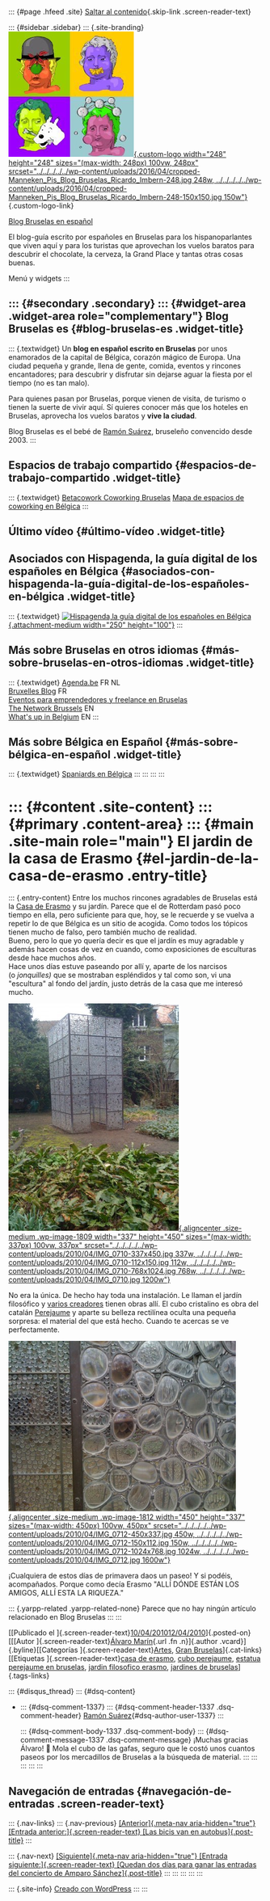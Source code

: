 ::: {#page .hfeed .site}
[Saltar al
contenido](../../../../../index.html?p=1810#content){.skip-link
.screen-reader-text}

::: {#sidebar .sidebar}
::: {.site-branding}
[![](../../../../../wp-content/uploads/2016/04/cropped-Manneken_Pis_Blog_Bruselas_Ricardo_Imbern-248.jpg){.custom-logo
width="248" height="248" sizes="(max-width: 248px) 100vw, 248px"
srcset="../../../../../wp-content/uploads/2016/04/cropped-Manneken_Pis_Blog_Bruselas_Ricardo_Imbern-248.jpg 248w, ../../../../../wp-content/uploads/2016/04/cropped-Manneken_Pis_Blog_Bruselas_Ricardo_Imbern-248-150x150.jpg 150w"}](../../../../../index.html){.custom-logo-link}

[Blog Bruselas en español](../../../../../index.html)

El blog-guía escrito por españoles en Bruselas para los hispanoparlantes
que viven aquí y para los turistas que aprovechan los vuelos baratos
para descubrir el chocolate, la cerveza, la Grand Place y tantas otras
cosas buenas.

Menú y widgets
:::

::: {#secondary .secondary}
::: {#widget-area .widget-area role="complementary"}
Blog Bruselas es {#blog-bruselas-es .widget-title}
----------------

::: {.textwidget}
Un **blog en español escrito en Bruselas** por unos enamorados de la
capital de Bélgica, corazón mágico de Europa. Una ciudad pequeña y
grande, llena de gente, comida, eventos y rincones encantadores; para
descubrir y disfrutar sin dejarse aguar la fiesta por el tiempo (no es
tan malo).

Para quienes pasan por Bruselas, porque vienen de visita, de turismo o
tienen la suerte de vivir aquí. Sí quieres conocer más que los hoteles
en Bruselas, aprovecha los vuelos baratos y **vive la ciudad**.

Blog Bruselas es el bebé de [Ramón Suárez](http://www.ramonsuarez.com),
bruseleño convencido desde 2003.
:::

Espacios de trabajo compartido {#espacios-de-trabajo-compartido .widget-title}
------------------------------

::: {.textwidget}
[Betacowork Coworking Bruselas](http://www.betacowork.com) [Mapa de
espacios de coworking en Bélgica](http://coworkingbelgium.com)
:::

Último vídeo {#último-vídeo .widget-title}
------------

Asociados con Hispagenda, la guía digital de los españoles en Bélgica {#asociados-con-hispagenda-la-guía-digital-de-los-españoles-en-bélgica .widget-title}
---------------------------------------------------------------------

::: {.textwidget}
[![Hispagenda,la guía digital de los españoles en
Bélgica](../../../../../wp-content/uploads/2010/04/Hispagenda-250px.gif "Hispagenda, la guía digital de los españoles en Bélgica"){.attachment-medium
width="250" height="100"}](http://www.hispagenda.com)
:::

Más sobre Bruselas en otros idiomas {#más-sobre-bruselas-en-otros-idiomas .widget-title}
-----------------------------------

::: {.textwidget}
[Agenda.be](http://www.agenda.be) FR NL\
[Bruxelles Blog](http://www.bxlblog.be/) FR\
[Eventos para emprendedores y freelance en
Bruselas](http://www.betacowork.com/events/)\
[The Network
Brussels](http://groups.yahoo.com/group/TheNetworkBrussels/) EN\
[What\'s up in Belgium](http://www.whatsupin.be/) EN
:::

Más sobre Bélgica en Español {#más-sobre-bélgica-en-español .widget-title}
----------------------------

::: {.textwidget}
[Spaniards en Bélgica](http://www.spaniards.es/paises/belgica)
:::
:::
:::
:::

::: {#content .site-content}
::: {#primary .content-area}
::: {#main .site-main role="main"}
El jardin de la casa de Erasmo {#el-jardin-de-la-casa-de-erasmo .entry-title}
==============================

::: {.entry-content}
Entre los muchos rincones agradables de Bruselas está la [Casa de
Erasmo](http://www.erasmushouse.museum/Public/Page.php?ID=4&language=spa)
y su jardín. Parece que el de Rotterdam pasó poco tiempo en ella, pero
suficiente para que, hoy, se le recuerde y se vuelva a repetir lo de que
Bélgica es un sitio de acogida. Como todos los tópicos tienen mucho de
falso, pero también mucho de realidad.\
Bueno, pero lo que yo quería decir es que el jardín es muy agradable y
además hacen cosas de vez en cuando, como exposiciones de esculturas
desde hace muchos años.\
Hace unos días estuve paseando por allí y, aparte de los narcisos
(o *jonquilles)* que se mostraban espléndidos y tal como son, vi una
"escultura" al fondo del jardín, justo detrás de la casa que me interesó
mucho.

[![](../../../../../wp-content/uploads/2010/04/IMG_0710-337x450.jpg){.aligncenter
.size-medium .wp-image-1809 width="337" height="450"
sizes="(max-width: 337px) 100vw, 337px"
srcset="../../../../../wp-content/uploads/2010/04/IMG_0710-337x450.jpg 337w, ../../../../../wp-content/uploads/2010/04/IMG_0710-112x150.jpg 112w, ../../../../../wp-content/uploads/2010/04/IMG_0710-768x1024.jpg 768w, ../../../../../wp-content/uploads/2010/04/IMG_0710.jpg 1200w"}](http://www.blogbruselas.com/2010/04/el-jardin-de-la-casa-de-erasmo.html/img_0710)

No era la única. De hecho hay toda una instalación. Le llaman el jardín
filosófico y [varios
creadores](http://www.erasmushouse.museum/Public/Page.php?ID=142) tienen
obras allí. El cubo cristalino es obra del
catalán [Perejaume](http://es.wikipedia.org/wiki/Perejaume) y aparte su
belleza rectilínea oculta una pequeña sorpresa: el material del que está
hecho. Cuando te acercas se ve perfectamente.

[![](../../../../../wp-content/uploads/2010/04/IMG_0712-450x337.jpg){.aligncenter
.size-medium .wp-image-1812 width="450" height="337"
sizes="(max-width: 450px) 100vw, 450px"
srcset="../../../../../wp-content/uploads/2010/04/IMG_0712-450x337.jpg 450w, ../../../../../wp-content/uploads/2010/04/IMG_0712-150x112.jpg 150w, ../../../../../wp-content/uploads/2010/04/IMG_0712-1024x768.jpg 1024w, ../../../../../wp-content/uploads/2010/04/IMG_0712.jpg 1600w"}](http://www.blogbruselas.com/2010/04/el-jardin-de-la-casa-de-erasmo.html/img_0712)

¡Cualquiera de estos días de primavera daos un paseo! Y si podéis,
acompañados. Porque como decía Erasmo "ALLÍ DÓNDE ESTÁN LOS AMIGOS, ALLÍ
ESTA LA RIQUEZA."

::: {.yarpp-related .yarpp-related-none}
Parece que no hay ningún artículo relacionado en Blog Bruselas
:::
:::

[[Publicado el
]{.screen-reader-text}[10/04/201012/04/2010](../../../../../index.html?p=1810)]{.posted-on}[[[Autor
]{.screen-reader-text}[Álvaro
Marín](../../../../../index.html?author=4){.url .fn .n}]{.author
.vcard}]{.byline}[[Categorías
]{.screen-reader-text}[Artes](../../../../category/artes/index.html),
[Gran
Bruselas](../../../../category/gran-bruselas/index.html)]{.cat-links}[[Etiquetas
]{.screen-reader-text}[casa de
erasmo](../../../../tag/casa-de-erasmo/index.html), [cubo
perejaume](../../../../tag/cubo-perejaume/index.html), [estatua
perejaume en
bruselas](../../../../tag/estatua-perejaume-en-bruselas/index.html),
[jardin filosofico
erasmo](../../../../tag/jardin-filosofico-erasmo/index.html), [jardines
de
bruselas](../../../../tag/jardines-de-bruselas/index.html)]{.tags-links}

::: {#disqus_thread}
::: {#dsq-content}
-   ::: {#dsq-comment-1337}
    ::: {#dsq-comment-header-1337 .dsq-comment-header}
    [Ramón
    Suárez](http://twitter.com/ramonsuarez){#dsq-author-user-1337}
    :::

    ::: {#dsq-comment-body-1337 .dsq-comment-body}
    ::: {#dsq-comment-message-1337 .dsq-comment-message}
    ¡Muchas gracias Álvaro! 🙂 Mola el cubo de las gafas, seguro que le
    costó unos cuantos paseos por los mercadillos de Bruselas a la
    búsqueda de material.
    :::
    :::
    :::
:::
:::

Navegación de entradas {#navegación-de-entradas .screen-reader-text}
----------------------

::: {.nav-links}
::: {.nav-previous}
[[Anterior]{.meta-nav aria-hidden="true"} [Entrada
anterior:]{.screen-reader-text} [Las bicis van en
autobus]{.post-title}](../../../../../index.html?p=1801)
:::

::: {.nav-next}
[[Siguiente]{.meta-nav aria-hidden="true"} [Entrada
siguiente:]{.screen-reader-text} [Quedan dos días para ganar las
entradas del concierto de Amparo
Sánchez]{.post-title}](../../../../../index.html?p=1820)
:::
:::
:::
:::
:::

::: {.site-info}
[Creado con WordPress](https://es.wordpress.org/)
:::
:::
